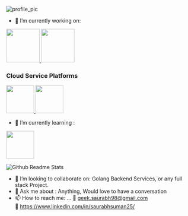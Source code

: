 <!--
### Hi there 👋

<!--
**saurabh98s/saurabh98s** is a ✨ _special_ ✨ repository because its `README.md` (this file) appears on your GitHub profile.


Here are some ideas to get you started:

- 🔭 I’m currently working on ...
- 🌱 I’m currently learning ...
- 👯 I’m looking to collaborate on ...
- 🤔 I’m looking for help with ...
- 💬 Ask me about ...
- 📫 How to reach me: ...
- 😄 Pronouns: ...
- ⚡ Fun fact: ...
-->

![profile_pic](https://github.com/saurabh98s/saurabh98s/blob/master/Web%201920%20%E2%80%93%201.png)

- 🔭 I’m currently working on:

<p>
   <a href="https://golang.org/" target="_blank" >
    <img src="https://raw.githubusercontent.com/itsksaurabh/itsksaurabh/master/assets/golang.gif"  height="90" />
  </a>
  
  <a href="https://graphql.org/" target="_blank" >
    <img src="https://graphql.org/img/logo.svg"  height="90" />
  </a>
  
  
  
</p>


### Cloud Service Platforms
  
 <p float="left">
  <a href="https://bit.ly/2W7a91W" target="_blank" >
    <img src="https://raw.githubusercontent.com/itsksaurabh/itsksaurabh/master/assets/do.gif"  height="75" />
  </a> 
  <a href="https://aws.amazon.com/" target="_blank" >
    <img src="https://raw.githubusercontent.com/itsksaurabh/itsksaurabh/master/assets/aws.gif"  height="75" />
  </a>
 </p>
 
- 🌱 I’m currently learning :
 <p float="left">
  <a href="https://www.npmjs.com/package/react" target="_blank" >
    <img src="http://165.227.208.227/posts/wp-content/uploads/2016/06/react-1.gif"  height="75" />
  </a> 
</p>

![Github Readme Stats](https://github-readme-stats.vercel.app/api?username=saurabh98s&show_icons=true&count_private=true) 

- 👯 I’m looking to collaborate on: Golang Backend Services, or any full stack Project.
- 💬 Ask me about : Anything, Would love to have a conversation
- 📫 How to reach me: ... :link: geek.saurabh98@gmail.com <br>
  :link: https://www.linkedin.com/in/saurabhsuman25/
